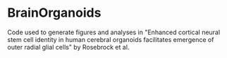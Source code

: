 # BrainOrganoids

Code used to generate figures and analyses in "Enhanced cortical neural stem cell identity in human cerebral organoids facilitates emergence of outer radial glial cells" by Rosebrock et al.

